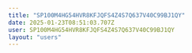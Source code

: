 ```yaml
---
title: "SP100M4HG54HVR8KFJQFS4Z4S7Q637V40C99BJ1QY"
date: 2025-01-23T08:51:03.707Z
user: SP100M4HG54HVR8KFJQFS4Z4S7Q637V40C99BJ1QY
layout: "users"
---
```

    